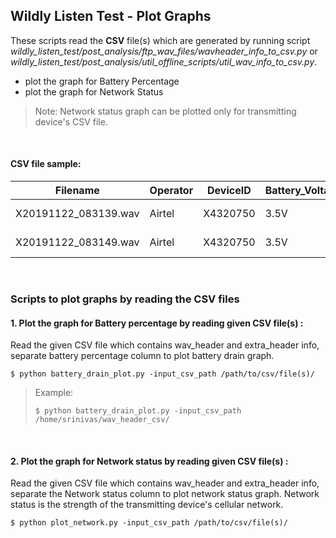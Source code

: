 ## Wildly Listen Test - Plot Graphs

These scripts read the **CSV** file(s) which are generated by running script 
*wildly_listen_test/post_analysis/ftp_wav_files/wavheader_info_to_csv.py*  or 
*wildly_listen_test/post_analysis/util_offline_scripts/util_wav_info_to_csv.py*.
- plot the graph for Battery Percentage 
- plot the graph for Network Status
>Note: Network status graph can be plotted only for transmitting device's CSV file.
<br>

#### CSV file sample:

|Filename|Operator|DeviceID|Battery_Voltage|Battery_Percentage|Network_Status|Network_Type|Firmare_Revision|Time_Stamp|Latitude|Longitude|Clock|ChunkID|TotalSize|Format|SubChunk1ID|SubChunk1Size|AudioFormat|NumChannels|SampleRate|ByteRate|BlockAlign|BitsPerSample|SubChunk2ID|SubChunk2Size|Time_Difference
|-|-|-|-|-|-|-|-|-|-|-|-|-|-|-|-|-|-|-|-|-|-|-|-|-|-
|X20191122_083139.wav|Airtel|X4320750| 3.5V|1.9|6|HSPA| Ver1.0|2019/11/22-08:31:39|20|77|120000000|RIFF|320256|WAVE|fmt |16|1|1|16000|32000|2|16|data|320000|0
|X20191122_083149.wav|Airtel|X4320750| 3.5V|1.9|6|HSPA| Ver1.0|2019/11/22-08:31:49|20|77|120000000|RIFF|320256|WAVE|fmt |16|1|1|16000|32000|2|16|data|320000|10

<br>

### Scripts to plot graphs by reading the CSV files


#### 1. Plot the graph for Battery percentage by reading given CSV file(s) :
Read the given CSV file which contains wav_header and extra_header info, separate battery percentage column to plot battery drain graph.
```shell
$ python battery_drain_plot.py -input_csv_path /path/to/csv/file(s)/
```
> Example: 
> ```shell
> $ python battery_drain_plot.py -input_csv_path /home/srinivas/wav_header_csv/
> ```

<br>

#### 2. Plot the graph for Network status by reading given CSV file(s) :
Read the given CSV file which contains wav_header and extra_header info, separate the Network status column to plot network status graph. Network status is the strength of the transmitting device's cellular network.
```shell
$ python plot_network.py -input_csv_path /path/to/csv/file(s)/
```
